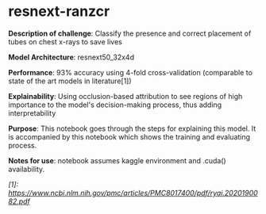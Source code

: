 # resnext-ranzcr

**Description of challenge**: Classify the presence and correct placement of tubes on chest x-rays to save lives

**Model Architecture**: resnext50_32x4d

**Performance**: 93% accuracy using 4-fold cross-validation (comparable to state of the art models in literature[1])

**Explainability**: Using occlusion-based attribution to see regions of high importance to the model's decision-making process, thus adding interpretability

**Purpose**: This notebook goes through the steps for explaining this model. It is accompanied by this notebook which shows the training and evaluating process.  

**Notes for use**: notebook assumes kaggle environment and .cuda() availability. 

*[1]: https://www.ncbi.nlm.nih.gov/pmc/articles/PMC8017400/pdf/ryai.2020190082.pdf*
